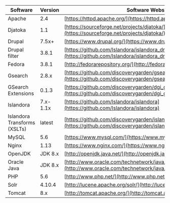 | Software                     | Version            | Software Website                                        |
| ------------                 | ------------       | ------------                                           |
| Apache                       | 2.4                | [https://httpd.apache.org/](https://httpd.apache.org/) |
| Djatoka                      | 1.1                | [https://sourceforge.net/projects/djatoka/](https://sourceforge.net/projects/djatoka/) |
| Drupal                       | 7.5x+              | [https://www.drupal.org/](https://www.drupal.org/) |
| Drupal filter                | 3.8.1              | [https://github.com/Islandora/islandora_drupal_filter](https://github.com/Islandora/islandora_drupal_filter) |
| Fedora                       | 3.8.1              | [http://fedorarepository.org/](http://fedorarepository.org/) |
| Gsearch                      | 2.8.x              | [https://github.com/discoverygarden/gsearch](https://github.com/discoverygarden/gsearch) |
| GSearch Extensions           | 0.1.3              | [https://github.com/discoverygarden/dgi_gsearch_extensions](https://github.com/discoverygarden/dgi_gsearch_extensions) |
| Islandora                    | 7.x-1.1x           | [https://github.com/Islandora/islandora](https://github.com/Islandora/islandora) |
| Islandora Transforms (XSLTs) | latest             | [https://github.com/discoverygarden/islandora_transforms](https://github.com/discoverygarden/islandora_transforms) |
| MySQL                        | 5.6                | [https://www.mysql.com/](https://www.mysql.com/) |
| Nginx                        | 1.13               | [https://www.nginx.com/](https://www.nginx.com/) |
| OpenJDK                      | JDK 8.x            | [http://openjdk.java.net/](http://openjdk.java.net/) |
| Oracle Java                  | JDK 8.x            | [http://www.oracle.com/technetwork/java/javase/overview/index.html](http://www.oracle.com/technetwork/java/javase/overview/index.html)
| PHP                          | 5.6                | [http://www.php.net/](http://www.php.net/) |
| Solr                         | 4.10.4             | [http://lucene.apache.org/solr/](http://lucene.apache.org/solr/) |
| Tomcat                       | 8.x                | [http://tomcat.apache.org/](http://tomcat.apache.org/) |

